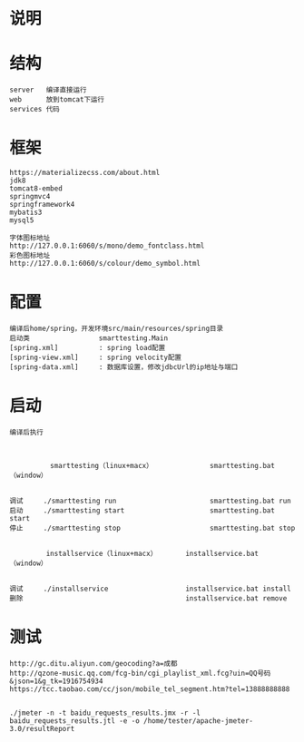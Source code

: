  说明
=============
# 结构
    server   编译直接运行
    web      放到tomcat下运行
    services 代码
    
# 框架

    https://materializecss.com/about.html
    jdk8
    tomcat8-embed
    springmvc4
    springframework4
    mybatis3
    mysql5
    
    字体图标地址
    http://127.0.0.1:6060/s/mono/demo_fontclass.html
    彩色图标地址
    http://127.0.0.1:6060/s/colour/demo_symbol.html

# 配置
    编译后home/spring，开发环境src/main/resources/spring目录
    启动类                 smarttesting.Main
    [spring.xml]          : spring load配置
    [spring-view.xml]     : spring velocity配置
    [spring-data.xml]     : 数据库设置，修改jdbcUrl的ip地址与端口

# 启动
    编译后执行 
              
              
    
              smarttesting（linux+macx）              smarttesting.bat（window）
              
              
    调试     ./smarttesting run                       smarttesting.bat run
    启动     ./smarttesting start                     smarttesting.bat start
    停止     ./smarttesting stop                      smarttesting.bat stop
              
              
             installservice（linux+macx）       installservice.bat（window）
              
              
    调试     ./installservice                   installservice.bat install
    删除                                        installservice.bat remove
    
# 测试
    http://gc.ditu.aliyun.com/geocoding?a=成都
    http://qzone-music.qq.com/fcg-bin/cgi_playlist_xml.fcg?uin=QQ号码&json=1&g_tk=1916754934
    https://tcc.taobao.com/cc/json/mobile_tel_segment.htm?tel=13888888888
    
    
    ./jmeter -n -t baidu_requests_results.jmx -r -l baidu_requests_results.jtl -e -o /home/tester/apache-jmeter-3.0/resultReport